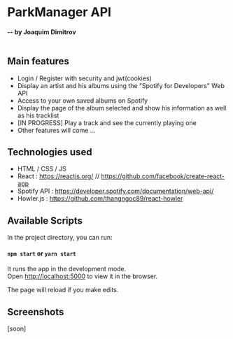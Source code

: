 # ParkManager API
#### -- by Joaquim Dimitrov<br /><br />

## Main features

- Login / Register with security and jwt(cookies)<br />
- Display an artist and his albums using the "Spotify for Developers" Web API<br />
- Access to your own saved albums on Spotify<br />
- Display the page of the album selected and show his information as well as his tracklist<br />
- [IN PROGRESS] Play a track and see the currently playing one<br />
- Other features will come ...

## Technologies used

- HTML / CSS / JS<br />
- React : https://reactjs.org/ // https://github.com/facebook/create-react-app<br />
- Spotify API : https://developer.spotify.com/documentation/web-api/<br />
- Howler.js : https://github.com/thangngoc89/react-howler<br />

## Available Scripts

In the project directory, you can run:

#### `npm start` or `yarn start`

It runs the app in the development mode.<br />
Open [http://localhost:5000](http://localhost:5000) to view it in the browser.

The page will reload if you make edits.<br />

## Screenshots
[soon]